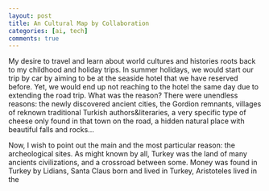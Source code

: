 ```yaml
---
layout: post
title: An Cultural Map by Collaboration  
categories: [ai, tech]
comments: true
---
```


My desire to travel and learn about world cultures and histories roots back to my childhood and holiday trips. In summer holidays, we would start our trip by car by aiming to be at the seaside hotel that we have reserved before. Yet, we would end up not reaching to the hotel the same day due to extending the road trip. What was the reason? There were unendless reasons: the newly discovered ancient cities, the Gordion remnants, villages of reknown traditional Turkish authors&literaries, a very specific type of cheese only found in that town on the road, a hidden natural place with beautiful falls and rocks...

Now, I wish to point out the main and the most particular reason: the archeological sites. As might known by all, Turkey was the land of many ancients civilizations, and a crossroad between some. Money was found in Turkey by Lidians, Santa Claus born and lived in Turkey, Aristoteles lived in the 









